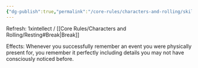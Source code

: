 ```yaml
---
{"dg-publish":true,"permalink":"/core-rules/characters-and-rolling/skills-and-flaws/skill-list/intelect/rank-3/photographic-memory/"}
---
```


Refresh: 1xintellect / [[Core Rules/Characters and Rolling/Resting#Break\|Break]]

Effects:
Whenever you successfully remember an event you were physically present for, you remember it perfectly including details you may not have consciously noticed before.